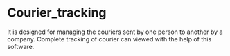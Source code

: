 # Courier_tracking
It is designed for managing the couriers sent by one person to another by a company. Complete tracking of courier can viewed with the help of this software.
